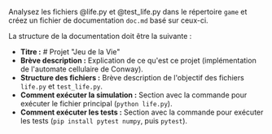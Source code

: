 Analysez les fichiers @life.py et @test_life.py dans le répertoire `game` et créez un fichier de documentation `doc.md` basé sur ceux-ci.

La structure de la documentation doit être la suivante :
-   **Titre :** # Projet "Jeu de la Vie"
-   **Brève description :** Explication de ce qu'est ce projet (implémentation de l'automate cellulaire de Conway).
-   **Structure des fichiers :** Brève description de l'objectif des fichiers `life.py` et `test_life.py`.
-   **Comment exécuter la simulation :** Section avec la commande pour exécuter le fichier principal (`python life.py`).
-   **Comment exécuter les tests :** Section avec la commande pour exécuter les tests (`pip install pytest numpy`, puis `pytest`).